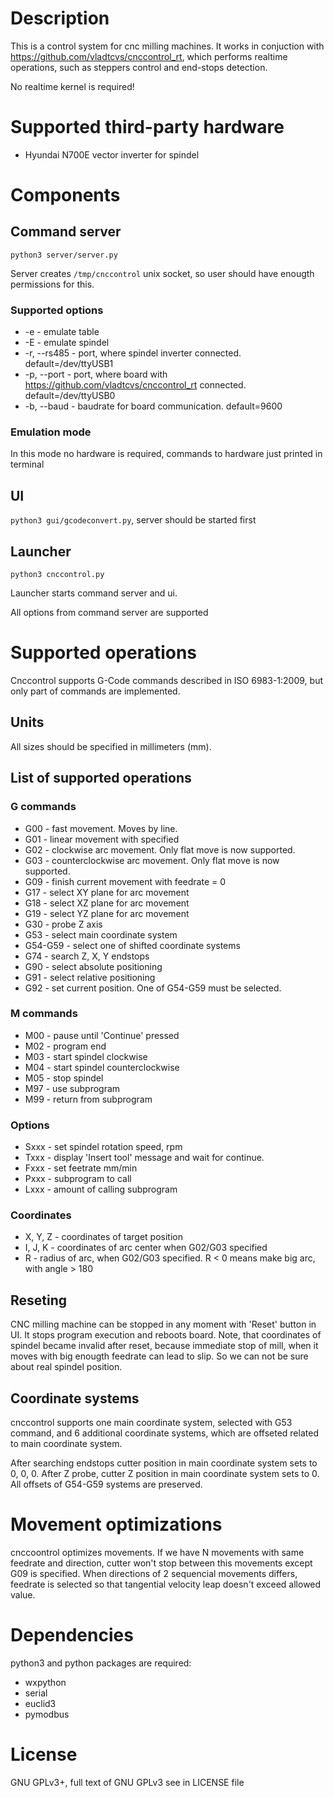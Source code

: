 # Description

This is a control system for cnc milling machines. It works in conjuction with https://github.com/vladtcvs/cnccontrol_rt,
which performs realtime operations, such as steppers control and end-stops detection.

No realtime kernel is required!

# Supported third-party hardware

- Hyundai N700E vector inverter for spindel

# Components

## Command server

`python3 server/server.py`

Server creates `/tmp/cnccontrol` unix socket, so user should have enougth permissions for this.

### Supported options
- -e - emulate table
- -E - emulate spindel
- -r, --rs485 - port, where spindel inverter connected. default=/dev/ttyUSB1
- -p, --port - port, where board with https://github.com/vladtcvs/cnccontrol_rt connected. default=/dev/ttyUSB0
- -b, --baud - baudrate for board communication. default=9600

### Emulation mode

In this mode no hardware is required, commands to hardware just printed in terminal

## UI

`python3 gui/gcodeconvert.py`, server should be started first

## Launcher

`python3 cnccontrol.py`

Launcher starts command server and ui.

All options from command server are supported

# Supported operations

Cnccontrol supports G-Code commands described in ISO 6983-1:2009,
but only part of commands are implemented.

## Units

All sizes should be specified in millimeters (mm).

## List of supported operations

### G commands

- G00 - fast movement. Moves by line.
- G01 - linear movement with specified
- G02 - clockwise arc movement. Only flat move is now supported.
- G03 - counterclockwise arc movement. Only flat move is now supported.
- G09 - finish current movement with feedrate = 0
- G17 - select XY plane for arc movement
- G18 - select XZ plane for arc movement
- G19 - select YZ plane for arc movement
- G30 - probe Z axis
- G53 - select main coordinate system
- G54-G59 - select one of shifted coordinate systems
- G74 - search Z, X, Y endstops
- G90 - select absolute positioning
- G91 - select relative positioning
- G92 - set current position. One of G54-G59 must be selected.

### M commands

- M00 - pause until 'Continue' pressed
- M02 - program end
- M03 - start spindel clockwise
- M04 - start spindel counterclockwise
- M05 - stop spindel
- M97 - use subprogram
- M99 - return from subprogram

### Options

- Sxxx - set spindel rotation speed, rpm
- Txxx - display 'Insert tool' message and wait for continue.
- Fxxx - set feetrate mm/min
- Pxxx - subprogram to call
- Lxxx - amount of calling subprogram

### Coordinates

- X, Y, Z - coordinates of target position
- I, J, K - coordinates of arc center when G02/G03 specified
- R - radius of arc, when G02/G03 specified. R < 0 means make big arc, with angle > 180

## Reseting

CNC milling machine can be stopped in any moment with 'Reset' button in UI. It stops program execution and reboots board.
Note, that coordinates of spindel became invalid after reset, because immediate stop of mill, when it moves with big enougth feedrate can lead to slip. So we can not be sure about real spindel position.

## Coordinate systems

cnccontrol supports one main coordinate system, selected with G53 command, and 6 additional coordinate systems, which are offseted related to main coordinate system.

After searching endstops cutter position in main coordinate system sets to 0, 0, 0. After Z probe, cutter Z position in main coordinate system sets to 0. All offsets of G54-G59 systems are preserved.

# Movement optimizations

cnccoontrol optimizes movements. If we have N movements with same feedrate and direction, cutter won't stop between this movements except G09 is specified. When directions of 2 sequencial movements differs, feedrate is selected so that tangential velocity leap doesn't exceed allowed value.

# Dependencies

python3 and python packages are required:

- wxpython
- serial
- euclid3
- pymodbus

# License

GNU GPLv3+, full text of GNU GPLv3 see in LICENSE file

